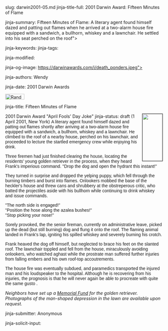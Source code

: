 slug: darwin2001-05.md
jinja-title-full: 2001 Darwin Award: Fifteen Minutes of Flame

jinja-summary: Fifteen Minutes of Flame: A literary agent found himself dazed and patting out flames when he arrived at a two-alarm house fire equipped with a sandwich, a bullhorn, whiskey and a lawnchair. He settled into his seat perched on the roof">

jinja-keywords:
jinja-tags:

jinja-modified:

jinja-og-image: https://darwinawards.com/i/death_ponders.jpeg">

jinja-authors: Wendy

jinja-date: 2001 Darwin Awards

<IMG src="/i/random.jpg" width="61" height="18" border="0" alt="Random"></A>


jinja-title: Fifteen Minutes of Flame

2001 Darwin Award "April Fools' Day Joke"
jinja-status: draft
<IMG src="/i/lucky.jpg" width="64" height="150" align="right" border="1">(1 April 2001, New York) <FONT face="Arial, Helvetica, sans-serif">A literary agent found himself dazed and patting out flames shortly after arriving at a two-alarm house fire equipped with a sandwich, a bullhorn, whiskey and a lawnchair. He climbed to the roof of a nearby house, perched on his lawnchair, and proceeded to lecture the startled emergency crew while	 enjoying his drink. </FONT>
		<P><FONT face="Arial, Helvetica, sans-serif">Three firemen had just finished clearing the house, locating the residents' young golden retriever in the process, when they heard Frank's imperious command. &quot;Drop the dog and open the hydrant this instant!&quot;</FONT></P>
		<P><FONT face="Arial, Helvetica, sans-serif">They turned in surprise and dropped the yelping puppy, which fell through the burning timbers and burst into flames. Onlookers mobbed the base of the heckler's house and threw cans and shrubbery at the obstreperous critic, who batted the projectiles aside with his bullhorn while continuing to drink whiskey and issue commands. <BR>
	 </FONT></P>
		<P><FONT face="Arial, Helvetica, sans-serif">&quot;The north side is engaged!&quot;<BR>
	 &quot;Position the hose along the azalea bushes!&quot; <BR>
	 &quot;Stop picking your nose!&quot;
	 <BR>
	 </FONT></P>
		<P><FONT face="Arial, Helvetica, sans-serif">Sorely provoked, the the senior fireman, currently on administrative leave, picked up the dead (but still burning) dog and flung it onto the roof. The flaming animal landed in Frank's lap, igniting his spilled whiskey and severely burning his crotch. </FONT></P>
		<P><FONT face="Arial, Helvetica, sans-serif">
	 Frank heaved the dog off himself, but neglected to brace his feet on the slanted roof. The lawnchair toppled and fell from the house, miraculously avoiding onlookers, who watched <!-- agog --> aghast while the prostrate man suffered further injuries from falling embers and his own roof-top accoutrements.
	 </FONT></P>
		<P><FONT face="Arial, Helvetica, sans-serif">The house fire was eventually subdued, and paramedics transported the injured man	and his loudspeaker to the hospital. Although he is recovering from his injuries, the prognosis is that he will never again be able to procreate with quite the same gusto .</FONT></P>
	<P>
<I>Neighbors have set up a <A href="https://www.amazon.com/paypage/P37QF9JG6Q5XGJ">Memorial Fund</A> for the golden retriever. Photographs of the man-shaped depression in the lawn are available upon request. </I>
<P align=center>
<!--#include virtual="/inc/votebar_viewvoteonly" -->

jinja-submitter: Anonymous

jinja-solicit-input:



<!--#include file=nav_2001.html -->


